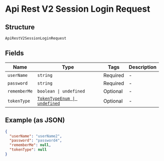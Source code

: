 
# Api Rest V2 Session Login Request

## Structure

`ApiRestV2SessionLoginRequest`

## Fields

| Name | Type | Tags | Description |
|  --- | --- | --- | --- |
| `userName` | `string` | Required | - |
| `password` | `string` | Required | - |
| `rememberMe` | `boolean \| undefined` | Optional | - |
| `tokenType` | [`TokenTypeEnum \| undefined`](/doc/models/token-type-enum.md) | Optional | - |

## Example (as JSON)

```json
{
  "userName": "userName2",
  "password": "password4",
  "rememberMe": null,
  "tokenType": null
}
```

